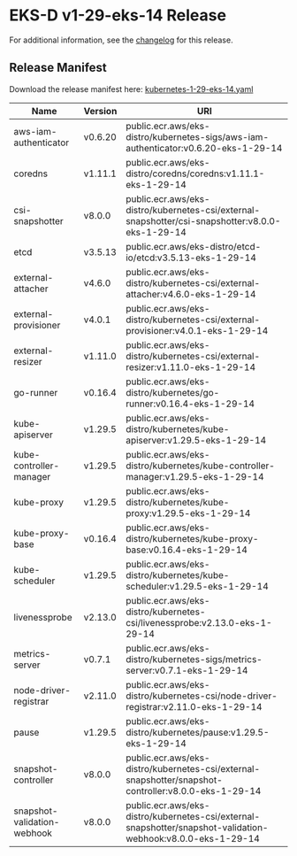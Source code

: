 # EKS-D v1-29-eks-14 Release

For additional information, see the [changelog](CHANGELOG-v1-29-eks-14.md) for this release.

## Release Manifest

Download the release manifest here: [kubernetes-1-29-eks-14.yaml](https://distro.eks.amazonaws.com/kubernetes-1-29/kubernetes-1-29-eks-14.yaml)

| Name | Version | URI |
|------|---------|-----|
| aws-iam-authenticator | v0.6.20 | public.ecr.aws/eks-distro/kubernetes-sigs/aws-iam-authenticator:v0.6.20-eks-1-29-14 |
| coredns | v1.11.1 | public.ecr.aws/eks-distro/coredns/coredns:v1.11.1-eks-1-29-14 |
| csi-snapshotter | v8.0.0 | public.ecr.aws/eks-distro/kubernetes-csi/external-snapshotter/csi-snapshotter:v8.0.0-eks-1-29-14 |
| etcd | v3.5.13 | public.ecr.aws/eks-distro/etcd-io/etcd:v3.5.13-eks-1-29-14 |
| external-attacher | v4.6.0 | public.ecr.aws/eks-distro/kubernetes-csi/external-attacher:v4.6.0-eks-1-29-14 |
| external-provisioner | v4.0.1 | public.ecr.aws/eks-distro/kubernetes-csi/external-provisioner:v4.0.1-eks-1-29-14 |
| external-resizer | v1.11.0 | public.ecr.aws/eks-distro/kubernetes-csi/external-resizer:v1.11.0-eks-1-29-14 |
| go-runner | v0.16.4 | public.ecr.aws/eks-distro/kubernetes/go-runner:v0.16.4-eks-1-29-14 |
| kube-apiserver | v1.29.5 | public.ecr.aws/eks-distro/kubernetes/kube-apiserver:v1.29.5-eks-1-29-14 |
| kube-controller-manager | v1.29.5 | public.ecr.aws/eks-distro/kubernetes/kube-controller-manager:v1.29.5-eks-1-29-14 |
| kube-proxy | v1.29.5 | public.ecr.aws/eks-distro/kubernetes/kube-proxy:v1.29.5-eks-1-29-14 |
| kube-proxy-base | v0.16.4 | public.ecr.aws/eks-distro/kubernetes/kube-proxy-base:v0.16.4-eks-1-29-14 |
| kube-scheduler | v1.29.5 | public.ecr.aws/eks-distro/kubernetes/kube-scheduler:v1.29.5-eks-1-29-14 |
| livenessprobe | v2.13.0 | public.ecr.aws/eks-distro/kubernetes-csi/livenessprobe:v2.13.0-eks-1-29-14 |
| metrics-server | v0.7.1 | public.ecr.aws/eks-distro/kubernetes-sigs/metrics-server:v0.7.1-eks-1-29-14 |
| node-driver-registrar | v2.11.0 | public.ecr.aws/eks-distro/kubernetes-csi/node-driver-registrar:v2.11.0-eks-1-29-14 |
| pause | v1.29.5 | public.ecr.aws/eks-distro/kubernetes/pause:v1.29.5-eks-1-29-14 |
| snapshot-controller | v8.0.0 | public.ecr.aws/eks-distro/kubernetes-csi/external-snapshotter/snapshot-controller:v8.0.0-eks-1-29-14 |
| snapshot-validation-webhook | v8.0.0 | public.ecr.aws/eks-distro/kubernetes-csi/external-snapshotter/snapshot-validation-webhook:v8.0.0-eks-1-29-14 |
